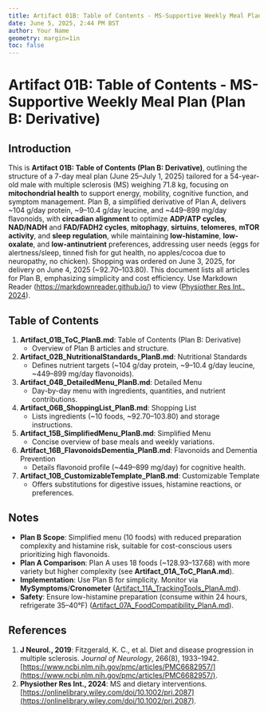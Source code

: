 ```yaml
---
title: Artifact 01B: Table of Contents - MS-Supportive Weekly Meal Plan (Plan B: Derivative)
date: June 5, 2025, 2:44 PM BST
author: Your Name
geometry: margin=1in
toc: false
---
```

# Artifact 01B: Table of Contents - MS-Supportive Weekly Meal Plan (Plan B: Derivative)

## Introduction

This is **Artifact 01B: Table of Contents (Plan B: Derivative)**, outlining the structure of a 7-day meal plan (June 25–July 1, 2025) tailored for a 54-year-old male with multiple sclerosis (MS) weighing 71.8 kg, focusing on **mitochondrial health** to support energy, mobility, cognitive function, and symptom management. Plan B, a simplified derivative of Plan A, delivers ~104 g/day protein, ~9–10.4 g/day leucine, and ~449–899 mg/day flavonoids, with **circadian alignment** to optimize **ADP/ATP cycles**, **NAD/NADH** and **FAD/FADH2 cycles**, **mitophagy**, **sirtuins**, **telomeres**, **mTOR activity**, and **sleep regulation**, while maintaining **low-histamine**, **low-oxalate**, and **low-antinutrient** preferences, addressing user needs (eggs for alertness/sleep, tinned fish for gut health, no apples/cocoa due to neuropathy, no chicken). Shopping was ordered on June 3, 2025, for delivery on June 4, 2025 (~$92.70–$103.80). This document lists all articles for Plan B, emphasizing simplicity and cost efficiency. Use Markdown Reader (https://markdownreader.github.io/) to view ([Physiother Res Int., 2024](https://onlinelibrary.wiley.com/doi/10.1002/pri.2087)).

## Table of Contents

1. **Artifact_01B_ToC_PlanB.md**: Table of Contents (Plan B: Derivative)
   - Overview of Plan B articles and structure.
2. **Artifact_02B_NutritionalStandards_PlanB.md**: Nutritional Standards
   - Defines nutrient targets (~104 g/day protein, ~9–10.4 g/day leucine, ~449–899 mg/day flavonoids).
3. **Artifact_04B_DetailedMenu_PlanB.md**: Detailed Menu
   - Day-by-day menu with ingredients, quantities, and nutrient contributions.
4. **Artifact_06B_ShoppingList_PlanB.md**: Shopping List
   - Lists ingredients (~10 foods, ~$92.70–$103.80) and storage instructions.
5. **Artifact_15B_SimplifiedMenu_PlanB.md**: Simplified Menu
   - Concise overview of base meals and weekly variations.
6. **Artifact_16B_FlavonoidsDementia_PlanB.md**: Flavonoids and Dementia Prevention
   - Details flavonoid profile (~449–899 mg/day) for cognitive health.
7. **Artifact_10B_CustomizableTemplate_PlanB.md**: Customizable Template
   - Offers substitutions for digestive issues, histamine reactions, or preferences.

## Notes
- **Plan B Scope**: Simplified menu (10 foods) with reduced preparation complexity and histamine risk, suitable for cost-conscious users prioritizing high flavonoids.
- **Plan A Comparison**: Plan A uses 18 foods (~$128.93–$137.68) with more variety but higher complexity (see **Artifact_01A_ToC_PlanA.md**).
- **Implementation**: Use Plan B for simplicity. Monitor via **MySymptoms**/**Cronometer** ([Artifact_11A_TrackingTools_PlanA.md](https://github.com/xAI/Artifact_11A_TrackingTools_PlanA.md)).
- **Safety**: Ensure low-histamine preparation (consume within 24 hours, refrigerate 35–40°F) ([Artifact_07A_FoodCompatibility_PlanA.md](https://github.com/xAI/Artifact_07A_FoodCompatibility_PlanA.md)).

## References
1. **J Neurol., 2019**: Fitzgerald, K. C., et al. Diet and disease progression in multiple sclerosis. *Journal of Neurology*, 266(8), 1933–1942. [https://www.ncbi.nlm.nih.gov/pmc/articles/PMC6682957/](https://www.ncbi.nlm.nih.gov/pmc/articles/PMC6682957/).
2. **Physiother Res Int., 2024**: MS and dietary interventions. [https://onlinelibrary.wiley.com/doi/10.1002/pri.2087](https://onlinelibrary.wiley.com/doi/10.1002/pri.2087).